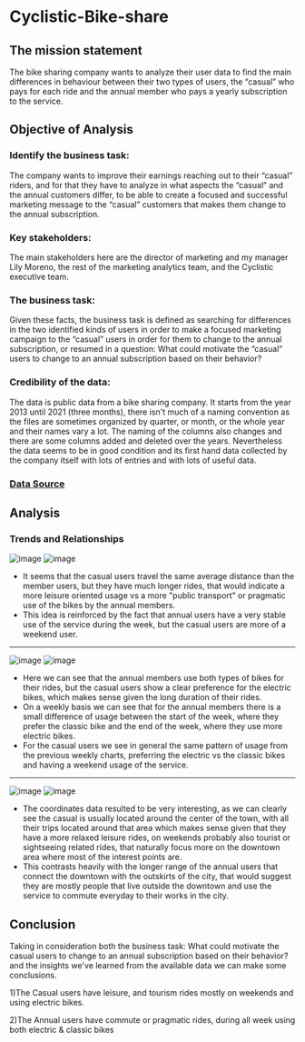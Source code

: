 # Cyclistic-Bike-share

## The mission statement
The bike sharing company wants to analyze their user data to find the main differences in behaviour between their two types of users, the “casual” who pays for each ride and the annual member who pays a yearly subscription to the service.

## Objective of Analysis
### Identify the business task:
The company wants to improve their earnings reaching out to their “casual” riders, and for that they have to analyze in what aspects the “casual” and the annual customers differ, to be able to create a focused and successful marketing message to the “casual” customers that makes them change to the annual subscription.

### Key stakeholders:
The main stakeholders here are the director of marketing and my manager Lily Moreno, the rest of the marketing analytics team, and the Cyclistic executive team.

### The business task:
Given these facts, the business task is defined as searching for differences in the two identified kinds of users in order to make a focused marketing campaign to the “casual” users in order for them to change to the annual subscription, or resumed in a question:
What could motivate the “casual” users to change to an annual subscription based on their behavior?

### Credibility of the data:
The data is public data from a bike sharing company. It starts from the year 2013 until 2021 (three months), there isn't much of a naming convention as the files are sometimes organized by quarter, or month, or the whole year and their names vary a lot. The naming of the columns also changes and there are some columns added and deleted over the years. Nevertheless the data seems to be in good condition and its first hand data collected by the company itself with lots of entries and with lots of useful data.

### [Data Source](https://www.kaggle.com/mihelic/cyclistic)
## Analysis
### Trends and Relationships
![image](https://user-images.githubusercontent.com/86454704/153557182-92932ae6-47b6-4238-addf-f190790faa41.png)
![image](https://user-images.githubusercontent.com/86454704/153557230-56fcda70-1eb6-487f-ae3c-e728a5c28faf.png)
* It seems that the casual users travel the same average distance than the member users, but they have much longer rides, that would indicate a more leisure oriented usage vs a more "public transport" or pragmatic use of the bikes by the annual members.
* This idea is reinforced by the fact that annual users have a very stable use of the service during the week, but the casual users are more of a weekend user.
- - - - 
![image](https://user-images.githubusercontent.com/86454704/153557251-d1a66563-c408-4bc1-bea5-001743451d2b.png)
![image](https://user-images.githubusercontent.com/86454704/153557268-ee0ed06f-a1a7-42cc-aac7-0a428922c04b.png)
* Here we can see that the annual members use both types of bikes for their rides, but the casual users show a clear preference for the electric bikes, which makes sense given the long duration of their rides.
* On a weekly basis we can see that for the annual members there is a small difference of usage between the start of the week, where they prefer the classic bike and the end of the week, where they use more electric bikes.
* For the casual users we see in general the same pattern of usage from the previous weekly charts, preferring the electric vs the classic bikes and having a weekend usage of the service.
- - - -
![image](https://user-images.githubusercontent.com/86454704/153557299-bac8ffd1-0d6b-4244-b1e1-2258fcc78a25.png)
![image](https://user-images.githubusercontent.com/86454704/153557306-1416df6c-21d4-4d28-a3ab-4a688688c332.png)
* The coordinates data resulted to be very interesting, as we can clearly see the casual is usually located around the center of the town, with all their trips located around that area which makes sense given that they have a more relaxed leisure rides, on weekends probably also tourist or sightseeing related rides, that naturally focus more on the downtown area where most of the interest points are.
* This contrasts heavily with the longer range of the annual users that connect the downtown with the outskirts of the city, that would suggest they are mostly people that live outside the downtown and use the service to commute everyday to their works in the city.

## Conclusion
Taking in consideration both the business task: What could motivate the casual users to change to an annual subscription based on their behavior? and the insights we've learned from the available data we can make some conclusions.

1)The Casual users have leisure, and tourism rides mostly on weekends and using electric bikes.

2)The Annual users have commute or pragmatic rides, during all week using both electric & classic bikes
